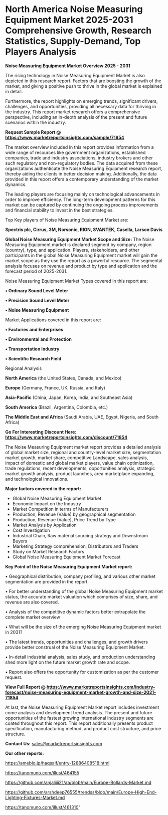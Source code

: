  # North America Noise Measuring Equipment Market 2025-2031 Comprehensive Growth, Research Statistics, Supply-Demand,  Top Players Analysis

<Strong> Noise Measuring Equipment Market Overview 2025 - 2031</strong>

The rising technology in Noise Measuring Equipment Market is also depicted in this research report. Factors that are boosting the growth of the market, and giving a positive push to thrive in the global market is explained in detail.

Furthermore, the report highlights on emerging trends, significant drivers, challenges, and opportunities, providing all necessary data for thriving in the industry. This report market research offers a comprehensive perspective, including an in-depth analysis of the present and future scenarios within the industry.

<strong>Request Sample Report @ <a href=https://www.marketreportsinsights.com/sample/71854>https://www.marketreportsinsights.com/sample/71854</a></strong>

The market overview included in this report provides information from a wide range of resources like government organizations, established companies, trade and industry associations, industry brokers and other such regulatory and non-regulatory bodies. The data acquired from these organizations authenticate the Noise Measuring Equipment research report, thereby aiding the clients in better decision making. Additionally, the data provided in this report offers a contemporary understanding of the market dynamics.

The leading players are focusing mainly on technological advancements in order to improve efficiency. The long-term development patterns for this market can be captured by continuing the ongoing process improvements and financial stability to invest in the best strategies.

Top Key players of Noise Measuring Equipment Market are:

<strong>Spectris plc, Cirrus, 3M, Norsonic, RION, SVANTEK, Casella, Larson Davis</strong>

<strong><b>Global Noise Measuring Equipment Market Scope and Size:</b></strong>
The Noise Measuring Equipment market is declared segment by company, region (country), type, and application. Players, stakeholders, and other participants in the global Noise Measuring Equipment market will gain the market scope as they use the report as a powerful resource. The segmental analysis focuses on revenue and product by type and application and the forecast period of 2025-2031.

Noise Measuring Equipment Market Types covered in this report are:

<strong>• Ordinary Sound Level Meter

• Precision Sound Level Meter

• Noise Measuring Equipment</strong>

Market Applications covered in this report are:

<strong>• Factories and Enterprises

• Environmental and Protection

• Transportation Industry

• Scientific Research Field</strong> 

Regional Analysis

<strong>North America</strong> (the United States, Canada, and Mexico)

<strong>Europe</strong> (Germany, France, UK, Russia, and Italy)

<strong>Asia-Pacific</strong> (China, Japan, Korea, India, and Southeast Asia)

<strong>South America</strong> (Brazil, Argentina, Colombia, etc.)

<strong>The Middle East and Africa</strong> (Saudi Arabia, UAE, Egypt, Nigeria, and South Africa)

<strong>Go For Interesting Discount Here: <a href=https://www.marketreportsinsights.com/discount/71854>https://www.marketreportsinsights.com/discount/71854</a></strong>

The Noise Measuring Equipment market report provides a detailed analysis of global market size, regional and country-level market size, segmentation market growth, market share, competitive Landscape, sales analysis, impact of domestic and global market players, value chain optimization, trade regulations, recent developments, opportunities analysis, strategic market growth analysis, product launches, area marketplace expanding, and technological innovations.

<strong><b>Major factors covered in the report:</b></strong>
<ul>
  <li>Global Noise Measuring Equipment Market </li>
  <li>Economic Impact on the Industry</li>
  <li>Market Competition in terms of Manufacturers</li>
  <li>Production, Revenue (Value) by geographical segmentation</li>
  <li>Production, Revenue (Value), Price Trend by Type</li>
  <li>Market Analysis by Application</li>
  <li>Cost Investigation</li>
  <li>Industrial Chain, Raw material sourcing strategy and Downstream Buyers</li>
  <li>Marketing Strategy comprehension, Distributors and Traders</li>
  <li>Study on Market Research Factors</li>
  <li>Global Noise Measuring Equipment Market Forecast</li>
</ul>

<strong><b>Key Point of the Noise Measuring Equipment Market report:</b></strong>

• Geographical distribution, company profiling, and various other market segmentation are provided in the report.

• For better understanding of the global Noise Measuring Equipment market status, the accurate market valuation which comprises of size, share, and revenue are also covered.

• Analysis of the competitive dynamic factors better extrapolate the complete market overview

• What will be the size of the emerging Noise Measuring Equipment market in 2031?

• The latest trends, opportunities and challenges, and growth drivers provide better construal of the Noise Measuring Equipment Market.

• In-detail industrial analysis, sales study, and production understanding shed more light on the future market growth rate and scope.

• Report also offers the opportunity for customization as per the customer request.

<strong><b>View Full Report @ <a href=https://www.marketreportsinsights.com/industry-forecast/noise-measuring-equipment-market-growth-and-size-2021-71854>https://www.marketreportsinsights.com/industry-forecast/noise-measuring-equipment-market-growth-and-size-2021-71854</a></b></strong>


At last, the Noise Measuring Equipment Market report includes investment come analysis and development trend analysis. The present and future opportunities of the fastest growing international industry segments are coated throughout this report. This report additionally presents product specification, manufacturing method, and product cost structure, and price structure.

<strong>Contact Us:</strong>
sales@marketreportsinsights.com

<strong>Our other reports:</strong>

<a href=https://ameblo.jp/haqsaif/entry-12886408518.html>https://ameblo.jp/haqsaif/entry-12886408518.html</a>

<a href=https://tanomuno.com/illust/464155>https://tanomuno.com/illust/464155</a>

<a href=https://github.com/anjaliiii21/aa/blob/main/Europe-Bollards-Market.md>https://github.com/anjaliiii21/aa/blob/main/Europe-Bollards-Market.md</a>

<a href=https://github.com/arshdeep76555/trendss/blob/main/Europe-High-End-Lighting-Fixtures-Market.md>https://github.com/arshdeep76555/trendss/blob/main/Europe-High-End-Lighting-Fixtures-Market.md</a>

<a href=https://tanomuno.com/illust/461310>https://tanomuno.com/illust/461310</a>"
